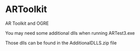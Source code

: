 ARToolkit
=========

AR Toolkit and OGRE 

You may need some additional dlls when running ARTest3.exe 

Those dlls can be found in the AdditionalDLLS.zip file 

